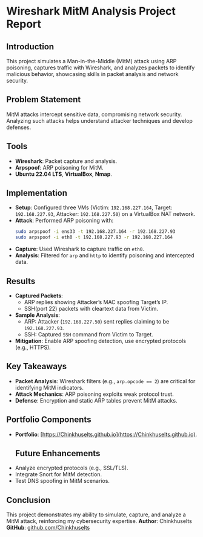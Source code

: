    # Wireshark MitM Analysis Project Report


   ## Introduction
   This project simulates a Man-in-the-Middle (MitM) attack using ARP poisoning, captures traffic with Wireshark, and analyzes packets to identify malicious behavior, showcasing skills in packet analysis and network security.

   ## Problem Statement
   MitM attacks intercept sensitive data, compromising network security. Analyzing such attacks helps understand attacker techniques and develop defenses.

   ## Tools
   - **Wireshark**: Packet capture and analysis.
   - **Arpspoof**: ARP poisoning for MitM.
   - **Ubuntu 22.04 LTS**, **VirtualBox**, **Nmap**.

   ## Implementation
   - **Setup**: Configured three VMs (Victim: `192.168.227.164`, Target: `192.168.227.93`, Attacker: `192.168.227.50`) on a VirtualBox NAT network.
   - **Attack**: Performed ARP poisoning with:
     ```bash
     sudo arpspoof -i ens33 -t 192.168.227.164 -r 192.168.227.93
     sudo arpspoof -i eth0 -t 192.168.227.93 -r 192.168.227.164
     ```
   - **Capture**: Used Wireshark to capture traffic on `eth0`.
   - **Analysis**: Filtered for `arp` and `http` to identify poisoning and intercepted data.

   ## Results
   - **Captured Packets**:
     - ARP replies showing Attacker’s MAC spoofing Target’s IP.
     - SSH(port 22) packets with cleartext data from Victim.
   - **Sample Analysis**:
     - ARP: Attacker (`192.168.227.50`) sent replies claiming to be `192.168.227.93`.
     - SSH: Captured `SSH` command from Victim to Target.
   - **Mitigation**: Enable ARP spoofing detection, use encrypted protocols (e.g., HTTPS).

   ## Key Takeaways
   - **Packet Analysis**: Wireshark filters (e.g., `arp.opcode == 2`) are critical for identifying MitM indicators.
   - **Attack Mechanics**: ARP poisoning exploits weak protocol trust.
   - **Defense**: Encryption and static ARP tables prevent MitM attacks.

   ## Portfolio Components
   - **Portfolio**: [https://Chinkhuselts.github.io](https://Chinkhuselts.github.io).
      ## Future Enhancements
   - Analyze encrypted protocols (e.g., SSL/TLS).
   - Integrate Snort for MitM detection.
   - Test DNS spoofing in MitM scenarios.

   ## Conclusion
   This project demonstrates my ability to simulate, capture, and analyze a MitM attack, reinforcing my cybersecurity expertise.
   **Author**: Chinkhuselts  
   **GitHub**: [github.com/Chinkhuselts](https://github.com/Chinkhuselts)
